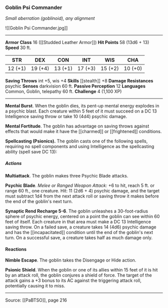 ### Goblin Psi Commander
_Small aberration (goblinoid), any alignment_

![[Goblin Psi Commander.jpg]]

---

**Armor Class** 16 ([[Studded Leather Armor]])
**Hit Points** 58 (13d6 + 13)
**Speed** 30 ft.

| STR     | DEX     | CON     | INT     | WIS     | CHA     |
|---------|---------|---------|---------|---------|---------|
| 12 (+1) | 19 (+4) | 13 (+1) | 17 (+3) | 15 (+2) | 10 (+0) |

**Saving Throws** int +5, wis +4
**Skills** [[stealth]] +8
**Damage Resistances** psychic
**Senses** darkvision 60 ft.
**Passive Perception** 12
**Languages** Common, Goblin, telepathy 60 ft.
**Challenge** 4 (1,100 XP)

---

**Mental Burst**. When the goblin dies, its pent-up mental energy explodes in a psychic blast. Each creature within 5 feet of it must succeed on a DC 13 Intelligence saving throw or take 10 (4d4) psychic damage.

**Mental Fortitude**. The goblin has advantage on saving throws against effects that would make it have the [[charmed]] or [[frightened]] conditions.

**Spellcasting (Psionics).** The goblin casts one of the following spells, requiring no spell components and using Intelligence as the spellcasting ability (spell save DC 13):

##### Actions
**Multiattack**. The goblin makes three Psychic Blade attacks.

**Psychic Blade**. _Melee or Ranged Weapon Attack:_ +6 to hit, reach 5 ft. or range 60 ft., one creature. Hit: 11 (2d6 + 4) psychic damage, and the target must subtract 1d4 from the next attack roll or saving throw it makes before the end of the goblin's next turn.

**Synaptic Rend Recharge 5-6**. The goblin unleashes a 30-foot-radius sphere of psychic energy, centered on a point the goblin can see within 60 feet of itself. Each creature in that area must make a DC 13 Intelligence saving throw. On a failed save, a creature takes 14 (4d6) psychic damage and has the [[incapacitated]] condition until the end of the goblin's next turn. On a successful save, a creature takes half as much damage only.

#### Reactions
**Nimble Escape**. The goblin takes the Disengage or Hide action.

**Psionic Shield**. When the goblin or one of its allies within 15 feet of it is hit by an attack roll, the goblin conjures a shield of force. The target of the attack gains a +3 bonus to its AC against the triggering attack roll, potentially causing it to miss.


---

Source: [[PaBTSO]], page 216